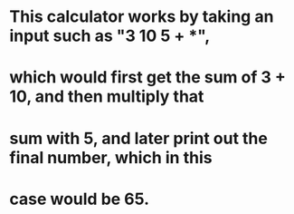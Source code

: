 # This calculator works by taking an input such as "3 10 5 + *", 
# which would first get the sum of 3 + 10, and then multiply that 
# sum with 5, and later print out the final number, which in this
# case would be 65.
